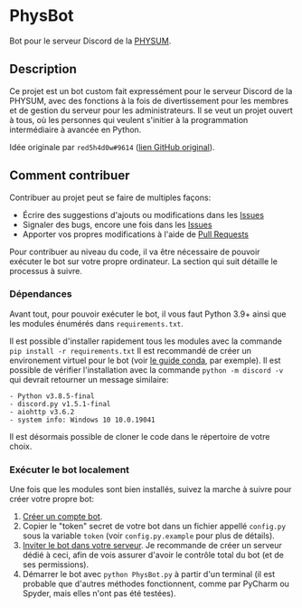 # PhysBot

Bot pour le serveur Discord de la [PHYSUM](http://www.aephysum.umontreal.ca/).

## Description

Ce projet est un bot custom fait expressément pour le serveur Discord de la PHYSUM, avec des fonctions à la fois de divertissement pour les membres et de gestion du serveur pour les administrateurs.
Il se veut un projet ouvert à tous, où les personnes qui veulent s'initier à la programmation intermédiaire à avancée en Python.

Idée originale par ``red5h4d0w#9614`` ([lien GitHub original](https://github.com/red5h4d0w/physbot)).

## Comment contribuer

Contribuer au projet peut se faire de multiples façons:

- Écrire des suggestions d'ajouts ou modifications dans les [Issues](https://github.com/Snaptraks/physbot/issues)
- Signaler des bugs, encore une fois dans les [Issues](https://github.com/Snaptraks/physbot/issues)
- Apporter vos propres modifications à l'aide de [Pull Requests](https://github.com/Snaptraks/physbot/pulls)

Pour contribuer au niveau du code, il va être nécessaire de pouvoir exécuter le bot sur votre propre ordinateur.
La section qui suit détaille le processus à suivre.

### Dépendances
Avant tout, pour pouvoir exécuter le bot, il vous faut Python 3.9+ ainsi que les modules énumérés dans `requirements.txt`.

Il est possible d'installer rapidement tous les modules avec la commande `pip install -r requirements.txt`
Il est recommandé de créer un environement virtuel pour le bot (voir [le guide conda](https://docs.conda.io/projects/conda/en/latest/user-guide/tasks/manage-environments.html), par exemple).
Il est possible de vérifier l'installation avec la commande `python -m discord -v` qui devrait retourner un message similaire:
```
- Python v3.8.5-final
- discord.py v1.5.1-final
- aiohttp v3.6.2
- system info: Windows 10 10.0.19041
```
Il est désormais possible de cloner le code dans le répertoire de votre choix.

### Exécuter le bot localement
Une fois que les modules sont bien installés, suivez la marche à suivre pour créer votre propre bot:

1. [Créer un compte bot](https://discordpy.readthedocs.io/en/latest/discord.html#creating-a-bot-account).
2. Copier le "token" secret de votre bot dans un fichier appellé `config.py` sous la variable `token` (voir `config.py.example` pour plus de détails).
3. [Inviter le bot dans votre serveur](https://discordpy.readthedocs.io/en/latest/discord.html#inviting-your-bot). Je recommande de créer un serveur dédié à ceci, afin de vois assurer d'avoir le contrôle total du bot (et de ses permissions).
4. Démarrer le bot avec `python PhysBot.py` à partir d'un terminal (il est probable que d'autres méthodes fonctionnent, comme par PyCharm ou Spyder, mais elles n'ont pas été testées).
